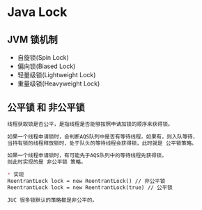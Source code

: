 # Java Lock

## JVM 锁机制

* 自旋锁(Spin Lock)
* 偏向锁(Biased Lock)
* 轻量级锁(Lightweight Lock)
* 重量级锁(Heavyweight Lock)

## 公平锁 和 非公平锁

```md
线程获取锁是否公平，是指线程是否能够按照申请加锁的顺序来获得锁。

如果一个线程申请锁时，会判断AQS队列中是否有等待线程，如果有，则入队等待，
当持有锁的线程释放锁时，处于队头的等待线程会获得锁，此时就是 公平锁策略。

如果一个线程申请锁时，有可能先于AQS队列中的等待线程先获得锁，
则此时实现的是 非公平锁 策略。

* 实现
ReentrantLock lock = new ReentrantLock() // 非公平锁
ReentrantLock lock = new ReentrantLock(true) // 公平锁

JUC 很多锁默认的策略都是非公平的。
```

